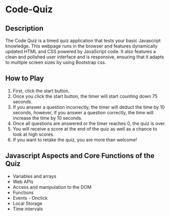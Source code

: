 # Code-Quiz

## Description

The Code Quiz is a timed quiz application that tests your basic Javascript knowledge. This webpage runs in the browser and features dynamically updated HTML and CSS powered by JavaScript code. It also features a clean and polished user interface and is responsive, ensuring that it adapts to multiple screen sizes by using Bootstrap css.


## How to Play

1. First, click the start button.
2. Once you click the start button, the timer will start counting down 75 seconds. 
3. If you answer a question incorrectly, the timer will deduct the time by 10 seconds, however, if you answer a question correctly, the time will increase the time by 10 seconds.
4. Once all questions are answered or the timer reaches 0, the quiz is over.
5. You will receive a score at the end of the quiz as well as a chance to look at high scores.
6. If you want to retake the quiz, you are more than welcome!

## Javascript Aspects and Core Functions of the Quiz

- Variables and arrays 
- Web APIs
- Access and manipulation to the DOM
- Functions
- Events - Onclick 
- Local Storage
- Time intervals



